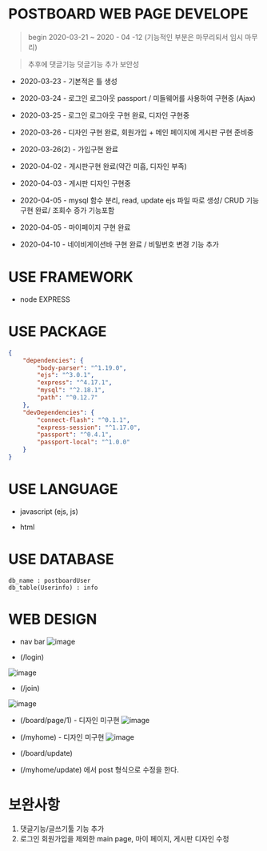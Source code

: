 # POSTBOARD WEB PAGE DEVELOPE 

> begin 2020-03-21 ~ 2020 - 04 -12 (기능적인 부분은 마무리되서 임시 마무리)

> 추후에 댓글기능 덧글기능 추가 보안성 

* 2020-03-23 - 기본적은 틀 생성

* 2020-03-24 - 로그인 로그아웃 passport / 미들웨어를 사용하여 구현중 (Ajax)

* 2020-03-25 - 로그인 로그아웃 구현 완료, 디자인 구현중

* 2020-03-26 - 디자인 구현 완료, 회원가입 + 메인 페이지에 게시판 구현 준비중

* 2020-03-26(2) - 가입구현 완료

* 2020-04-02 - 게시판구현 완료(약간 미흡, 디자인 부족)

* 2020-04-03 - 게시판 디자인 구현중

* 2020-04-05 - mysql 함수 분리, read, update ejs 파일 따로 생성/ CRUD 기능 구현 완료/ 조회수 증가 기능포함

* 2020-04-05 - 마이페이지 구현 완료

* 2020-04-10 - 네이비게이션바 구현 완료 / 비밀번호 변경 기능 추가

# USE FRAMEWORK

* node EXPRESS

# USE PACKAGE
```json
{
    "dependencies": {
        "body-parser": "^1.19.0",
        "ejs": "^3.0.1",
        "express": "^4.17.1",
        "mysql": "^2.18.1",
        "path": "^0.12.7"
    },
    "devDependencies": {
        "connect-flash": "^0.1.1",
        "express-session": "^1.17.0",
        "passport": "^0.4.1",
        "passport-local": "^1.0.0"
    }
}
```
# USE LANGUAGE

* javascript (ejs, js)

* html



# USE DATABASE
```
db_name : postboardUser
db_table(Userinfo) : info
```

# WEB DESIGN

* nav bar
![image](https://user-images.githubusercontent.com/50985723/79060896-3bafcd00-7cc5-11ea-8646-b68701c63150.png)



* (/login)

![image](https://user-images.githubusercontent.com/50985723/77752831-a9c08700-706b-11ea-9fbe-ca0079e72f2f.png)

* (/join)

![image](https://user-images.githubusercontent.com/50985723/77752865-b8a73980-706b-11ea-822d-f668f6aec450.png)

* (/board/page/1) - 디자인 미구현
![image](https://user-images.githubusercontent.com/50985723/79060914-61d56d00-7cc5-11ea-9040-f02d53d54c3e.png)


* (/myhome) - 디자인 미구현
![image](https://user-images.githubusercontent.com/50985723/79060924-7ca7e180-7cc5-11ea-80c9-b7d37fc9bf67.png)


* (/board/update)
* (/myhome/update)
에서 post 형식으로 수정을 한다.


# 보완사항
1. 댓글기능/글쓰기툴 기능 추가
3. 로그인 회원가입을 제외한 main page, 마이 페이지, 게시판 디자인 수정

